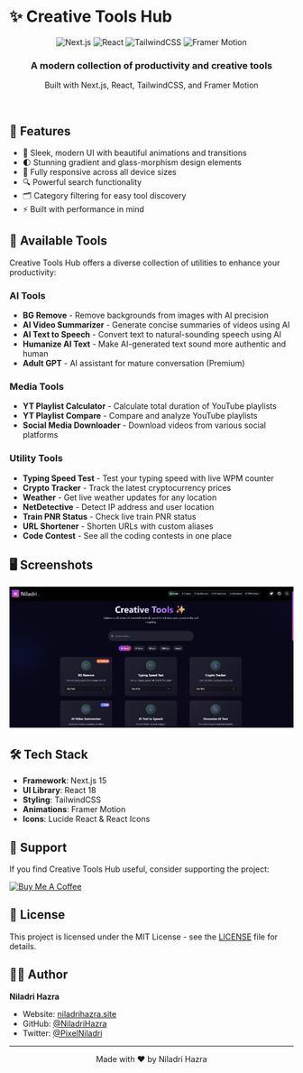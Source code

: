 # ✨ Creative Tools Hub

<div align="center">
  <img src="https://img.shields.io/badge/next.js-14.0.0-black?style=for-the-badge&logo=next.js&logoColor=white" alt="Next.js" />
  <img src="https://img.shields.io/badge/react-18.2.0-blue?style=for-the-badge&logo=react&logoColor=white" alt="React" />
  <img src="https://img.shields.io/badge/TailwindCSS-3.3.0-38B2AC?style=for-the-badge&logo=tailwind-css&logoColor=white" alt="TailwindCSS" />
  <img src="https://img.shields.io/badge/framer--motion-10.16.4-purple?style=for-the-badge&logo=framer&logoColor=white" alt="Framer Motion" />
</div>

<div align="center">
  <h3>A modern collection of productivity and creative tools</h3>
  <p>Built with Next.js, React, TailwindCSS, and Framer Motion</p>
</div>

<br/>

## 🚀 Features

- 🎨 Sleek, modern UI with beautiful animations and transitions
- 🌓 Stunning gradient and glass-morphism design elements
- 📱 Fully responsive across all device sizes
- 🔍 Powerful search functionality
- 🗂️ Category filtering for easy tool discovery
- ⚡ Built with performance in mind

## 🧰 Available Tools

Creative Tools Hub offers a diverse collection of utilities to enhance your productivity:

### AI Tools
- **BG Remove** - Remove backgrounds from images with AI precision
- **AI Video Summarizer** - Generate concise summaries of videos using AI
- **AI Text to Speech** - Convert text to natural-sounding speech using AI
- **Humanize AI Text** - Make AI-generated text sound more authentic and human
- **Adult GPT** - AI assistant for mature conversation (Premium)

### Media Tools
- **YT Playlist Calculator** - Calculate total duration of YouTube playlists
- **YT Playlist Compare** - Compare and analyze YouTube playlists
- **Social Media Downloader** - Download videos from various social platforms

### Utility Tools
- **Typing Speed Test** - Test your typing speed with live WPM counter
- **Crypto Tracker** - Track the latest cryptocurrency prices
- **Weather** - Get live weather updates for any location
- **NetDetective** - Detect IP address and user location
- **Train PNR Status** - Check live train PNR status
- **URL Shortener** - Shorten URLs with custom aliases
- **Code Contest** - See all the coding contests in one place

## 🖥️ Screenshots

![Creative Tools Hub Screenshot](/public/tools.png)

## 🛠️ Tech Stack

- **Framework**: Next.js 15
- **UI Library**: React 18
- **Styling**: TailwindCSS
- **Animations**: Framer Motion
- **Icons**: Lucide React & React Icons


## 💖 Support

If you find Creative Tools Hub useful, consider supporting the project:

<a href="https://buymeacoffee.com/niladri" target="_blank">
  <img src="https://cdn.buymeacoffee.com/buttons/v2/default-yellow.png" alt="Buy Me A Coffee" height="50px">
</a>

## 📄 License

This project is licensed under the MIT License - see the [LICENSE](LICENSE) file for details.

## 👨‍💻 Author

**Niladri Hazra**

- Website: [niladrihazra.site](https://niladrihazra.site)
- GitHub: [@NiladriHazra](https://github.com/NiladriHazra)
- Twitter: [@PixelNiladri](https://x.com/PixelNiladri)

---

<div align="center">
  Made with ❤️ by Niladri Hazra
</div>